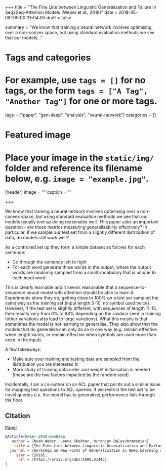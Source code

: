 +++
title = "The Fine Line between Linguistic Generalization and Failure in Seq2Seq-Attention Models (Weber et al., 2018)"
date = 2018-05-08T09:00:31-04:00
draft = false

summary = "We know that training a neural network involves optimising over a non-convex space, but using standard evaluation methods we see that our models..."

# Tags and categories
# For example, use `tags = []` for no tags, or the form `tags = ["A Tag", "Another Tag"]` for one or more tags.
tags = ["paper", "gen-deep", "analysis", "neural-network"]
categories = []

# Featured image
# Place your image in the `static/img/` folder and reference its filename below, e.g. `image = "example.jpg"`.
[header]
image = ""
caption = ""

+++

We know that training a neural network involves optimising over a non-convex space, but using standard evaluation methods we see that our models usually end up doing reasonably well.
This paper asks an important question - are those metrics measuring generalisability effectively?
In particular, if we sample our test set from a slightly different distribution of data, do models still work well?

As a controlled set up they form a simple dataset as follows for each sentence:

- Go through the sentence left to right
- For each word generate three words in the output, where the output words are randomly sampled from a small vocabulary that is unique to each input word

This is clearly learnable and it seems reasonable that a sequence-to-sequence neural model with attention should be able to learn it.
Experiments show they do, getting close to 100% on a test set sampled the same way as the training set (input length 5-10, no symbol used twice).
However, if the test set is slightly different, with sequences of length 11-15, then results vary from 0% to 98% depending on the random seed in training (other variations also lead to large variations).
What this means is that sometimes the model is not learning to generalise.
They also show that the models that do generalise can only do so in one way (e.g. remain effective when length varies, or remain effective when symbols are used more than once in the input).

A few takeaways:

- Make sure your training and testing data are sampled from the distribution you are interested in
- More study of training data order and weight initialisation is needed (these are the two factors impacted by the random seed)

Incidentally, I am a co-author on an ACL paper that points out a similar issue for mapping text questions to SQL queries.
If we restrict the test set to be novel queries (i.e. the model has to generalise) performance falls through the floor.


## Citation

[Paper](https://arxiv.org/abs/1805.01445)

```bibtex
@Article{Weber:2018:GenDeep,
   author = {Noah Weber, Leena Shekhar, Niranjan Balasubramanian},
    title = {The Fine Line between Linguistic Generalization and Failure in Seq2Seq-Attention Models},
  journal = {Workshop on New Forms of Generalization in Deep Learning and NLP (NAACL 2018)},
     year = {2018},
      url = {https://arxiv.org/abs/1805.01445},
}
```
